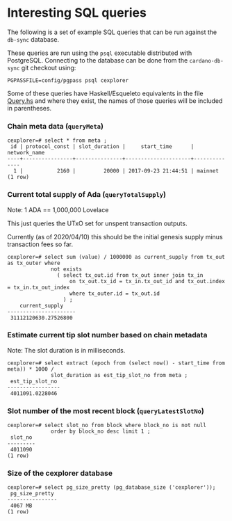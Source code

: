 # Interesting SQL queries

The following is a set of example SQL queries that can be run against the `db-sync` database.

These queries are run using the `psql` executable distributed with PostgreSQL. Connecting to the
database can be done from the `cardano-db-sync` git checkout using:
```
PGPASSFILE=config/pgpass psql cexplorer
```

Some of these queries have Haskell/Esqueleto equivalents in the file [Query.hs][Query.hs] and where
they exist, the names of those queries will be included in parentheses.

### Chain meta data (`queryMeta`)
```
cexplorer=# select * from meta ;
 id | protocol_const | slot_duration |     start_time      | network_name
----+----------------+---------------+---------------------+--------------
  1 |           2160 |         20000 | 2017-09-23 21:44:51 | mainnet
(1 row)
```

### Current total supply of Ada (`queryTotalSupply`)

Note: 1 ADA == 1,000,000 Lovelace

This just queries the UTxO set for unspent transaction outputs.

Currently (as of 2020/04/10) this should be the initial genesis supply minus transaction fees so far.
```
cexplorer=# select sum (value) / 1000000 as current_supply from tx_out as tx_outer where
              not exists
                ( select tx_out.id from tx_out inner join tx_in
                    on tx_out.tx_id = tx_in.tx_out_id and tx_out.index = tx_in.tx_out_index
                    where tx_outer.id = tx_out.id
                  ) ;
    current_supply
----------------------
 31112120630.27526800

```

### Estimate current tip slot number based on chain metadata

Note: The slot duration is in milliseconds.

```
cexplorer=# select extract (epoch from (select now() - start_time from meta)) * 1000 /
              slot_duration as est_tip_slot_no from meta ;
 est_tip_slot_no
-----------------
 4011091.0228046
```

### Slot number of the most recent block (`queryLatestSlotNo`)
```
cexplorer=# select slot_no from block where block_no is not null
              order by block_no desc limit 1 ;
 slot_no
---------
 4011090
(1 row)

```

### Size of the cexplorer database
```
cexplorer=# select pg_size_pretty (pg_database_size ('cexplorer'));
 pg_size_pretty
----------------
 4067 MB
(1 row)
```

[Query.hs]: https://github.com/input-output-hk/cardano-db-sync/blob/master/cardano-db/src/Cardano/Db/Query.hs
